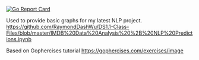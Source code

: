 [![Go Report Card](https://goreportcard.com/badge/github.com/RaymondDashWu/MakeUtility-Project)](https://goreportcard.com/report/github.com/RaymondDashWu/MakeUtility-Project)

Used to provide basic graphs for my latest NLP project.
https://github.com/RaymondDashWu/DS1.1-Class-Files/blob/master/IMDB%20Data%20Analysis%20%2B%20NLP%20Predictions.ipynb

Based on Gophercises tutorial
https://gophercises.com/exercises/image